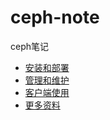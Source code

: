 # ceph-note
ceph笔记

- [安装和部署](./Install/main.md)
- [管理和维护](./admin_and_ops/main.md)
- [客户端使用](./use/use-ceph-s3.md)
- [更多资料](./other_docs.md)

